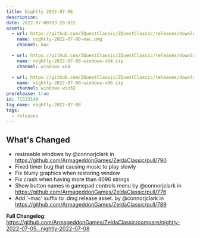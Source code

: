 ```yaml
---
title: Nightly 2022-07-08
description: 
date: 2022-07-08T03:29:02Z
assets: 
  - url: https://github.com/ZQuestClassic/ZQuestClassic/releases/download/nightly-2022-07-08/nightly-2022-07-08-mac.dmg
    name: nightly-2022-07-08-mac.dmg
    channel: mac

  - url: https://github.com/ZQuestClassic/ZQuestClassic/releases/download/nightly-2022-07-08/nightly-2022-07-08-windows-x64.zip
    name: nightly-2022-07-08-windows-x64.zip
    channel: windows-x64

  - url: https://github.com/ZQuestClassic/ZQuestClassic/releases/download/nightly-2022-07-08/nightly-2022-07-08-windows-x86.zip
    name: nightly-2022-07-08-windows-x86.zip
    channel: windows-win32
prerelease: true
id: 71533149
tag_name: nightly-2022-07-08
tags:
  - releases
---
```


## What's Changed
* resizeable windows by @connorjclark in https://github.com/ArmageddonGames/ZeldaClassic/pull/790
* Fixed timer bug that causing music to play slowly
* Fix blurry graphics when restoring window
* Fix crash when having more than 4096 strings
* Show button names in gamepad controls menu by @connorjclark in https://github.com/ArmageddonGames/ZeldaClassic/pull/776
* Add '-mac' suffix to .dmg release asset. by @connorjclark in https://github.com/ArmageddonGames/ZeldaClassic/pull/789


**Full Changelog**: https://github.com/ArmageddonGames/ZeldaClassic/compare/nightly-2022-07-05...nightly-2022-07-08
